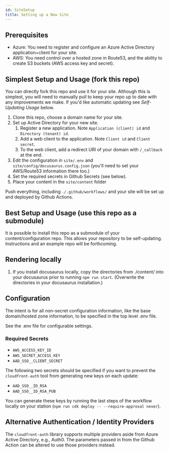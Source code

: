 ```yaml
---
id: SiteSetup
title: Setting up a New Site
---
```



## Prerequisites

* Azure: You need to register and configure an Azure Active Directory application+client for your site.
* AWS: You need control over a hosted zone in Route53, and the ability to create S3 buckets (AWS access key and secret).

## Simplest Setup and Usage (fork this repo)

You can directly fork this repo and use it for your site.  Although this is simplest, you will need to manually pull to keep your repo up to date with any improvements we make.  If you'd like automatic updating see _Self-Updating Usage_ below.

1. Clone this repo, choose a domain name for your site.
1. Set up Active Directory for your new site.
    1. Register a new application. Note `Application (client) id` and `Directory (tenant) id`.
    1. Add a web client to the application. Note `Client id` and `Client secret`.
    1. To the web client, add a redirect URI of your domain with `/_callback` at the end.
1. Edit the configuration in `site/.env` and `site/config/docusaurus.config.json` (you'll need to set your AWS/Route53 information there too.)
1. Set the required secrets in Github Secrets (see below).
1. Place your content in the `site/content` folder

Push everything, including `./.github/workflows/` and your site will be set up and deployed by Github Actions.

## Best Setup and Usage (use this repo as a submodule)

It is possible to install this repo as a submodule of your content/configuration repo. This allows your repository to be self-updating. Instructions and an example repo will be forthcoming.

## Rendering locally

1. If you install docusaurus locally, copy the directories from ./content/ into your docusaurus prior to running `npm run start`.  (Overwrite the directories in your docusaurus installation.)

## Configuration

The intent is for all non-secret configuration information, like the base domain/hosted zone information, to be specified in the top level .env file.

See the .env file for configurable settings.

### Required Secrets

* `AWS_ACCESS_KEY_ID`
* `AWS_SECRET_ACCESS_KEY`
* `AAD_SSO__CLIENT_SECRET`

The following two secrets should be specified if you want to prevent the `cloudfront-auth` tool from generating new keys on each update:

* `AAD_SSO__ID_RSA`
* `AAD_SSO__ID_RSA_PUB`

You can generate these keys by running the last steps of the workflow locally on your station (`npm run cdk deploy -- --require-approval never`).

## Alternative Authentication / Identity Providers

The `cloudfront-auth` library supports multiple providers aside from Azure Active Directory, e.g., Auth0.  The parameters passed in from the Github Action can be altered to use those providers instead.


